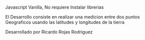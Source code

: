 Javascript Vanilla, 
No requiere Instalar librerias 

El Desarrollo consiste en realizar una medicion entre dos puntos Geograficos usando las latitudes y longitudes de la tierra


Desarrollado por Ricardo Rojas Rodriguez
